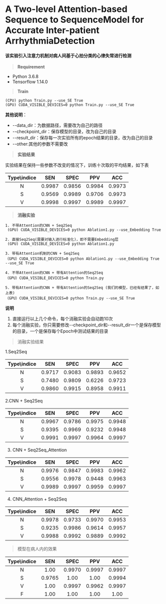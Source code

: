 # A Two-level Attention-based Sequence to SequenceModel for Accurate Inter-patient ArrhythmiaDetection
#### 该实验引入注意力机制对病人间基于心拍分类的心律失常进行检测


> __Requirement__
* Python 3.6.8
* Tensorflow 1.14.0

> __Train__

    (CPU) python Train.py --use_SE True
    (GPU) CUDA_VISIBLE_DEVICES=0 python Train.py --use_SE True
**其他说明**：
- --data_dir：为数据路径，需要改为自己的路径
- --checkpoint_dir：保存模型的目录，改为自己的目录
- --result_dir：保存每一次实验所有的epoch结果的目录，改为自己的目录
- --other:其他的参数不需要改
> **实验结果**

实验结果在保持一些参数不改变的情况下，训练十次取的平均结果，如下表

| Type\indice | SEN | SPEC | PPV | ACC |
| :----: | :----: | :----: | :----: | :----:|
| N |0.9987|0.9856|0.9984|0.9973|
| S |0.9569|0.9989|0.9706|0.9973|
| V |0.9998|0.9997|0.9989|0.9997|
> **消融实验**

    1. 不带Attention的CNN + Seq2Seq
     (GPU) CUDA_VISIBLE_DEVICES=0 python Ablation1.py --use_Embedding True

    2. 直接Seq2Seq(需要对输入进行标准化)，即不需要Embedding层
     (GPU) CUDA_VISIBLE_DEVICES=0 python Ablation1.py
    
    3. 带有Attention机制的CNN + Seq2Seq
    （GPU）CUDA_VISIBLE_DEVICES=0 python Ablation1.py --use_Embedding True --use_SE True
    
    4. 不带Attention的CNN + 带有Attention的Seq2Seq
    （GPU）CUDA_VISIBLE_DEVICES=0 python Train.py 
    
    5. 带有Attention的CNN + 带有Attention的Seq2Seq (我们的模型，已经有结果了，如上表)
    （GPU）CUDA_VISIBLE_DEVICES=0 python Train.py --use_SE True
**说明**
1. 直接运行以上几个命令，每个消融实验会自动跑10次
2. 每个消融实验，你只需要修改--checkpoint_dir和--result_dir一个是保存模型的目录，一个是保存每个Epoch中测试结果的目录

> 消融实验结果

1.Seq2Seq

| Type\indice | SEN | SPEC | PPV | ACC |
| :----: | :----: | :----: | :----: | :----:|
| N |0.9717|0.9083|0.9893|0.9652|
| S |0.7480|0.9809|0.6226|0.9723|
| V |0.9860|0.9915|0.8958|0.9911|

2.CNN + Seq2Seq

| Type\indice | SEN | SPEC | PPV | ACC |
| :----: | :----: | :----: | :----: | :----:|
| N |0.9967|0.9786|0.9975|0.9948|
| S |0.9395|0.9969|0.9232|0.9948|
| V |0.9991|0.9997|0.9964|0.9997|

3. CNN + Seq2Seq_Attention

| Type\indice | SEN | SPEC | PPV | ACC |
| :----: | :----: | :----: | :----: | :----:|
| N |0.9976|0.9847|0.9983|0.9962|
| S |0.9556|0.9978|0.9448|0.9963|
| V |0.9989|0.9997|0.9959|0.9997|

4. CNN_Attention + Seq2Seq

| Type\indice | SEN | SPEC | PPV | ACC |
| :----: | :----: | :----: | :----: | :----:|
| N |0.9978|0.9733|0.9970|0.9953|
| S |0.9235|0.9986|0.9614|0.9957|
| V |0.9988|0.9992|0.9889|0.9992|

> 模型在病人内的效果

| Type\indice | SEN | SPEC | PPV | ACC |
| :----: | :----: | :----: | :----: | :----:|
| N |1.00|0.9970|0.9997|0.9997|
| S |0.9765|1.00|1.00|0.9994|
| V |1.00|0.9997|0.9962|0.9997|
| F |1.00|1.00|1.00|1.00|





